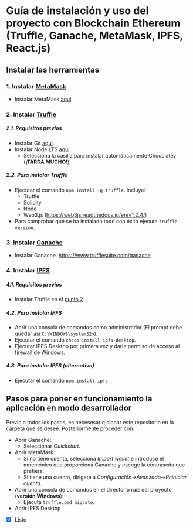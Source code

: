 # Guía de instalación y uso del proyecto con Blockchain Ethereum (Truffle, Ganache, MetaMask, IPFS, React.js)

## Instalar las herramientas
 
### 1. Instalar [MetaMask](https://metamask.io/)
 - Instalar MetaMask [aquí](https://chrome.google.com/webstore/detail/metamask/nkbihfbeogaeaoehlefnkodbefgpgknn?hl=es).

### 2. Instalar [Truffle](https://www.trufflesuite.com/)

##### 2.1. Requisitos previos
 - Instalar Git [aquí](https://git-scm.com/downloads).
 - Instalar Node LTS [aquí](https://nodejs.org/en/). 
   - Selecciona la casilla para instalar automáticamente Chocolatey (**¡TARDA MUCHO!**).
   
##### 2.2. Para instalar Truffle
 - Ejecutar el comando `npm install -g truffle`. Incluye:
   - Truffle
   - Solidity
   - Node
   - Web3.js (https://web3js.readthedocs.io/en/v1.2.4/)
 - Para comprobar que se ha instalado todo con éxito ejecuta `truffle version`.

### 3. Instalar [Ganache](https://www.trufflesuite.com/ganache)
 - Instalar Ganache. https://www.trufflesuite.com/ganache

### 4. Instalar [IPFS](https://ipfs.io/)

##### 4.1. Requisitos previos
 - Instalar Truffle en el [punto 2](https://github.com/Morteux/trabajossi/blob/master/README.md#2-instalar-truffle).
 
##### 4.2. Para instalar IPFS
 - Abrir una consola de comandos como administrador (El prompt debe quedar así `C:\WINDOWS\system32>`).
 - Ejecutar el comando `choco install ipfs-desktop`.
 - Ejecutar IPFS Desktop por primera vez y darle permiso de acceso al firewall de Windows.

##### 4.3. Para instalar IPFS (alternativa)
 - Ejecutar el comando `npm install ipfs`

## Pasos para poner en funcionamiento la aplicación en modo desarrollador

 Previo a todos los pasos, es necesesario clonar este repositorio en la carpeta que se desee. Posteriormente proceder con:
 - Abrir Ganache:
    - Seleccionar *Quickstart*.
 - Abrir MetaMask:
    - Si no tiene cuenta, selecciona *Import wallet* e introduce el mnemónico que proporciona Ganache y escoge la contraseña que prefiera.
    - Si tiene una cuenta, dirigete a *Configuración*->*Avanzado*->*Reiniciar cuenta*.
 - Abrir una consola de comandos en el directorio raiz del proyecto (**versión Windows**):
    - Ejecuta `truffle.cmd migrate`.
 - Abrir IPFS Desktop
 - [x] Listo
